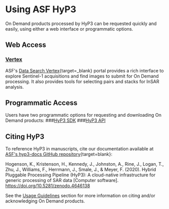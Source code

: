 # Using ASF HyP3

On Demand products processed by HyP3 can be requested quickly and easily, using either a web interface or programmatic options. 

## Web Access 
### [Vertex](vertex.md "Using Vertex")
ASF's [Data Search Vertex](https://search.asf.alaska.edu/ "https://search.asf.alaska.edu/" ){target=_blank} portal provides a rich interface to explore Sentinel-1 acquisitions and find images to submit for On Demand processing. It also provides tools for selecting pairs and stacks for InSAR analysis.

## Programmatic Access
Users have two programmatic options for requesting and downloading On Demand products:
###[HyP3 SDK](using/sdk.md "Using SDK") 
###[HyP3 API](using/api.md "Using API")

## Citing HyP3

To reference HyP3 in manuscripts, cite our documentation available at [ASF's hyp3-docs GitHub repository](https://github.com/ASFHyP3/hyp3-docs "https://github.com/ASFHyP3/hyp3-docs" ){target=blank}:

Hogenson, K., Kristenson, H., Kennedy, J., Johnston, A., Rine, J., Logan, T., Zhu, J., Williams, F., Herrmann, J., Smale, J., & Meyer, F. (2020). Hybrid Pluggable Processing Pipeline (HyP3): A cloud-native infrastructure for generic processing of SAR data [Computer software]. https://doi.org/10.5281/zenodo.4646138

See the [Usage Guidelines](usage_guidelines.md) section for more information on citing and/or acknowledging On Demand products.
